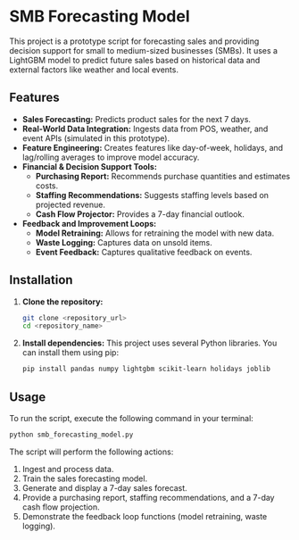 # SMB Forecasting Model

This project is a prototype script for forecasting sales and providing decision support for small to medium-sized businesses (SMBs). It uses a LightGBM model to predict future sales based on historical data and external factors like weather and local events.

## Features

*   **Sales Forecasting:** Predicts product sales for the next 7 days.
*   **Real-World Data Integration:** Ingests data from POS, weather, and event APIs (simulated in this prototype).
*   **Feature Engineering:** Creates features like day-of-week, holidays, and lag/rolling averages to improve model accuracy.
*   **Financial & Decision Support Tools:**
    *   **Purchasing Report:** Recommends purchase quantities and estimates costs.
    *   **Staffing Recommendations:** Suggests staffing levels based on projected revenue.
    *   **Cash Flow Projector:** Provides a 7-day financial outlook.
*   **Feedback and Improvement Loops:**
    *   **Model Retraining:** Allows for retraining the model with new data.
    *   **Waste Logging:** Captures data on unsold items.
    *   **Event Feedback:** Captures qualitative feedback on events.

## Installation

1.  **Clone the repository:**
    ```bash
    git clone <repository_url>
    cd <repository_name>
    ```

2.  **Install dependencies:**
    This project uses several Python libraries. You can install them using pip:
    ```bash
    pip install pandas numpy lightgbm scikit-learn holidays joblib
    ```

## Usage

To run the script, execute the following command in your terminal:

```bash
python smb_forecasting_model.py
```

The script will perform the following actions:
1.  Ingest and process data.
2.  Train the sales forecasting model.
3.  Generate and display a 7-day sales forecast.
4.  Provide a purchasing report, staffing recommendations, and a 7-day cash flow projection.
5.  Demonstrate the feedback loop functions (model retraining, waste logging).

